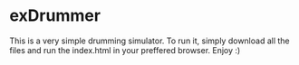 # exDrummer

This is a very simple drumming simulator.
To run it, simply download all the files and run the index.html in your preffered browser.
Enjoy :)
